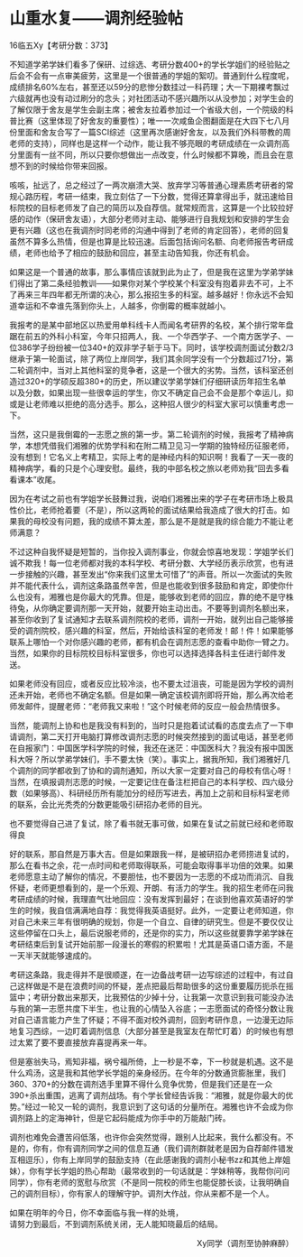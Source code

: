 # 山重水复——调剂经验帖

16临五Xy【考研分数：373】

不知道学弟学妹们看多了保研、过综选、考研分数400+的学长学姐们的经验贴之后会不会有一点审美疲劳，这里是一个很普通的学姐的絮叨。普通到什么程度呢，成绩排名60%左右，甚至还以59分的悲惨分数挂过一科药理；大一下期裸考飘过六级就再也没有动过刷分的念头；对社团活动不感兴趣所以从没参加；对学生会的了解仅限于舍友是学生会副主席；被舍友拉着参加过一个省级大创，一个院级的科普比赛（这里体现了好舍友的重要性）；唯一一次咸鱼企图翻面是在大四下七八月份里面和舍友合写了一篇SCI综述（这里再次感谢好舍友，以及我们外科带教的周老师的支持），同样也是这样一个动作，能让我不够亮眼的考研成绩在一众调剂高分里面有一丝不同，所以只要你想做出一点改变，什么时候都不算晚，而且会在意想不到的时候给你带来回报。

咳咳，扯远了，总之经过了一两次崩溃大哭、放弃学习等普通心理素质考研者的常规心路历程，考研一结束，我立刻估了一下分数，觉得还算拿得出手，就迅速给目标院校的目标老师发了自己的简历以及自荐信。就常规而言，这算是一个比较拉好感的动作（保研舍友语），大部分老师对主动、能够进行自我规划和安排的学生会更有兴趣（这也在我调剂时同老师的沟通中得到了老师的肯定回答），老师的回复虽然不算多么热情，但是也算是比较迅速。后面包括询问名额、向老师报告考研成绩，老师也给予了相应的鼓励和回应，甚至主动告知我，你还有机会。

如果这是一个普通的故事，那么事情应该就到此为止了，但是我在这里为学弟学妹们得出了第二条经验教训——如果你对某个学校某个科室没有抱着非去不可，上不了再来三年四年都无所谓的决心，那么报招生多的科室。越多越好！你永远不会知道幸运和不幸谁先落到你头上，人越多，你倒霉的概率就越小。

我报考的是某中部地区以热爱用单科线卡人而闻名考研界的名校，某个排行常年盘踞在前五的外科小科室，今年只招两人，我、一个华西学子、一个南方医学子、一位386学子纷纷被一位340+的双非学子斩于马下。同时，该学校调剂面试分数2/3继承于第一轮面试，除了两位上岸同学，我们其余同学没有一个分数超过71分，第二轮调剂中，当对上其他科室的竞争者，这是一个很大的劣势。当然，该科室还创造过320+的学硕反超380+的历史，所以建议学弟学妹们仔细研读历年招生名单以及分数，如果出现一些很幸运的学生，你又不确定自己会不会是那个幸运儿，抑或是让老师难以拒绝的高分选手。那么，这种招人很少的科室大家可以慎重考虑一下。

当然，这只是我倒霉的一志愿之旅的第一步。第二轮调剂的时候，我报考了精神病学，本想凭借我们湘雅的优势学科和在附二精卫见习一学期的独特经历征服老师，没有想到！它名义上考精卫，实际上考的是神经内科的知识啊！我看了一天一夜的精神病学，看的只是个心理安慰。最终，我的中部名校之旅以老师劝我“回去多看看课本”收尾。

因为在考试之前也有学姐学长鼓舞过我，说咱们湘雅出来的学子在考研市场上极具性价比，老师抢着要（不是），所以这两轮的面试结果给我造成了很大的打击。如果我的母校没有问题，我的成绩不算太差，那么是不是就是我的综合能力不能让老师满意？

不过这种自我怀疑是短暂的，当你投入调剂事业，你就会惊喜地发现：学姐学长们诚不欺我！每一位老师都对我的本科学校、考研分数、大学经历表示欣赏，也有进一步接触的兴趣，甚至发出“你来我们这里太可惜了”的声音。所以一次面试的失败并不能代表什么，调剂这条路虽然辛苦，但是也能收到很多鼓励和肯定，即使你什么也没有，湘雅也是你最大的凭靠。但是，能够收到老师的回应，靠的绝不是守株待兔，从你确定要调剂那一天开始，就要开始主动出击。不要等到调剂名额出来，甚至你收到了复试通知才去联系调剂院校的老师，调剂一开始，就列出自己能够接受的调剂院校，感兴趣的科室，然后，开始给该科室的老师发！邮！件！如果能够联系上哪怕一个对你感兴趣的老师，都有机会在调剂志愿的查看中助你一臂之力。当然，如果你的目标院校目标科室很多，你也可以选择选择各科主任进行邮件发送。

如果老师没有回应，或者反应比较冷淡，也不要太过沮丧，可能是因为学校的调剂还未开始，老师也不确定名额。但是如果一确定该校调剂即将开始，那么再次给老师发邮件，提醒老师：“老师我又来啦！”这个时候老师的反应一般会热情很多。

当然，能调剂上协和也是我没有料到的，当时只是抱着试试看的态度去点了一下申请调剂，第二天打开电脑打算修改调剂志愿的时候突然接到的面试电话，甚至老师在自报家门：中国医学科学院的时候，我还在迷茫：中国医科大？我没有报中国医科大呀？所以学弟学妹们，手不要太快（笑）。事实上，据我所知，我们湘雅好几个调剂的同学都收到了协和的调剂通知，所以大家一定要对自己的母校有信心呀！当然，在填报调剂志愿的时候，一定要记住在备注栏把自己的本科学校、四六级分数（如果够高）、科研经历所有能加分的经历写进去，再加上之前和目标科室老师的联系，会比光秃秃的分数更能吸引研招办老师的目光。

也不要觉得自己进了复试，除了看书就无事可做，如果在复试之前就已经和老师取得良

好的联系，那自然是万事大吉。但是如果跟我一样，是被研招办老师捞进复试的，那么在看书之余，花一点时间和老师取得联系，可能会取得事半功倍的效果。如果老师愿意主动了解你的情况，不要胆怯，也不要因为一志愿的不成功而消沉、自我怀疑，老师更想看到的，是一个乐观、开朗、有活力的学生。我的招生老师在问我考研成绩的时候，我理直气壮地回应：没有发挥到最好；在谈到他喜欢英语好的学生的时候，我自信满满地自荐：我觉得我英语挺好。此外，一定要让老师知道，你对自己未来三年有很明确的规划，你是一个自立、自律的研究生。但是不要仅仅让这些停留在口头上，最后说服老师的，还是你的实力，所以这些就要靠学弟学妹在考研结束后到复试开始前那一段漫长的寒假的积累啦！尤其是英语口语方面，不是一天半天就能够速成的。

考研这条路，我走得并不是很顺遂，在一边备战考研一边写综述的过程中，有过自己这样做是不是在浪费时间的怀疑，差点把最后帮助很多的这份重要履历扼杀在摇篮中；考研分数出来那天，比我预估的少掉十分，让我第一次意识到我可能没办法与我的第一志愿共度下半生，也让我的心情坠入谷底；一志愿面试的奇怪分数让我对自己语言能力产生了怀疑；不得不面对校外调剂，回到考研作息，一边漫无边际地复习西综，一边盯着调剂信息（大部分甚至是我室友在帮忙盯着）的时候也有想过太累了要不要直接放弃喜提再来一年。

但是塞翁失马，焉知非福，祸兮福所倚，上一秒是不幸，下一秒就是机遇。这不是什么鸡汤，这是我和其他学长学姐的亲身经历。在今年的分数通货膨胀里，我们360、370+的分数在调剂选手里算不得什么竞争优势，但是我们还是在一众390+杀出重围，逃离了调剂战场。有个学长曾经告诉我：“湘雅，就是你最大的优势。”经过一轮又一轮的调剂，我意识到了这句话的分量所在。湘雅也许不会成为你调剂路上的定海神针，但是它起码能成为你手中的万能敲门砖。

调剂也难免会遭苦闷低落，也许你会突然觉得，跟别人比起来，我什么都没有。不是的，你有，你有调剂同学之间的信息互通（我们调剂群就老是因为自荐邮件错发互相逗乐），你有上岸同学的鼓励支持（在此感谢我的调剂小秘书zz和其他上岸姐妹），你有学长学姐的热心帮助（最常收到的一句话就是：学妹稍等，我帮你问问同学），你有老师的宽慰与欣赏（不是同一院校的师生也能促膝长谈，让我明确自己的调剂目标），你有家人的理解守护。调剂大作战，你从来都不是一个人。

如果在明年的今日，你不幸面临与我一样的处境，    
请努力到最后，不到调剂系统关闭，无人能知晓最后的结局。

<p align="right">Xy同学（调剂至协肿麻醉）</p>